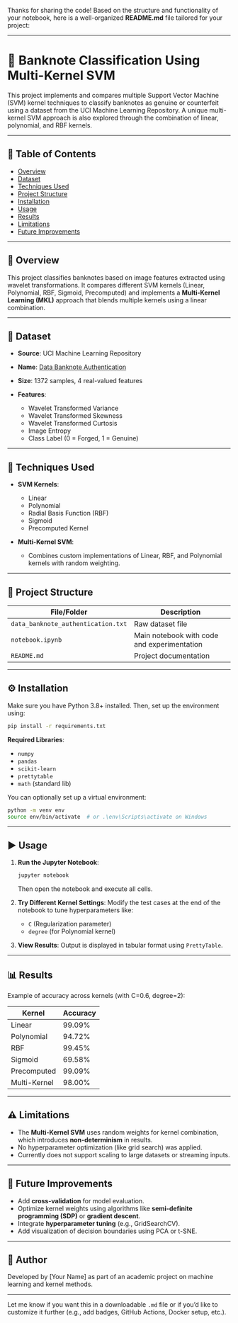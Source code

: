 Thanks for sharing the code! Based on the structure and functionality of your notebook, here is a well-organized **README.md** file tailored for your project:

---

# 🏦 Banknote Classification Using Multi-Kernel SVM

This project implements and compares multiple Support Vector Machine (SVM) kernel techniques to classify banknotes as genuine or counterfeit using a dataset from the UCI Machine Learning Repository. A unique multi-kernel SVM approach is also explored through the combination of linear, polynomial, and RBF kernels.

---

## 📌 Table of Contents

* [Overview](#overview)
* [Dataset](#dataset)
* [Techniques Used](#techniques-used)
* [Project Structure](#project-structure)
* [Installation](#installation)
* [Usage](#usage)
* [Results](#results)
* [Limitations](#limitations)
* [Future Improvements](#future-improvements)

---

## 🧠 Overview

This project classifies banknotes based on image features extracted using wavelet transformations. It compares different SVM kernels (Linear, Polynomial, RBF, Sigmoid, Precomputed) and implements a **Multi-Kernel Learning (MKL)** approach that blends multiple kernels using a linear combination.

---

## 📂 Dataset

* **Source**: UCI Machine Learning Repository
* **Name**: [Data Banknote Authentication](https://archive.ics.uci.edu/ml/datasets/banknote+authentication)
* **Size**: 1372 samples, 4 real-valued features
* **Features**:

  * Wavelet Transformed Variance
  * Wavelet Transformed Skewness
  * Wavelet Transformed Curtosis
  * Image Entropy
  * Class Label (0 = Forged, 1 = Genuine)

---

## 🧪 Techniques Used

* **SVM Kernels**:

  * Linear
  * Polynomial
  * Radial Basis Function (RBF)
  * Sigmoid
  * Precomputed Kernel
* **Multi-Kernel SVM**:

  * Combines custom implementations of Linear, RBF, and Polynomial kernels with random weighting.

---

## 🧾 Project Structure

| File/Folder                        | Description                                 |
| ---------------------------------- | ------------------------------------------- |
| `data_banknote_authentication.txt` | Raw dataset file                            |
| `notebook.ipynb`                   | Main notebook with code and experimentation |
| `README.md`                        | Project documentation                       |

---

## ⚙️ Installation

Make sure you have Python 3.8+ installed. Then, set up the environment using:

```bash
pip install -r requirements.txt
```

**Required Libraries**:

* `numpy`
* `pandas`
* `scikit-learn`
* `prettytable`
* `math` (standard lib)

You can optionally set up a virtual environment:

```bash
python -m venv env
source env/bin/activate  # or .\env\Scripts\activate on Windows
```

---

## ▶️ Usage

1. **Run the Jupyter Notebook**:

   ```bash
   jupyter notebook
   ```

   Then open the notebook and execute all cells.

2. **Try Different Kernel Settings**:
   Modify the test cases at the end of the notebook to tune hyperparameters like:

   * `C` (Regularization parameter)
   * `degree` (for Polynomial kernel)

3. **View Results**:
   Output is displayed in tabular format using `PrettyTable`.

---

## 📊 Results

Example of accuracy across kernels (with C=0.6, degree=2):

| Kernel       | Accuracy |
| ------------ | -------- |
| Linear       | 99.09%   |
| Polynomial   | 94.72%   |
| RBF          | 99.45%   |
| Sigmoid      | 69.58%   |
| Precomputed  | 99.09%   |
| Multi-Kernel | 98.00%   |

---

## ⚠️ Limitations

* The **Multi-Kernel SVM** uses random weights for kernel combination, which introduces **non-determinism** in results.
* No hyperparameter optimization (like grid search) was applied.
* Currently does not support scaling to large datasets or streaming inputs.

---

## 🚀 Future Improvements

* Add **cross-validation** for model evaluation.
* Optimize kernel weights using algorithms like **semi-definite programming (SDP)** or **gradient descent**.
* Integrate **hyperparameter tuning** (e.g., GridSearchCV).
* Add visualization of decision boundaries using PCA or t-SNE.

---

## 📌 Author

Developed by \[Your Name] as part of an academic project on machine learning and kernel methods.

---

Let me know if you want this in a downloadable `.md` file or if you’d like to customize it further (e.g., add badges, GitHub Actions, Docker setup, etc.).

